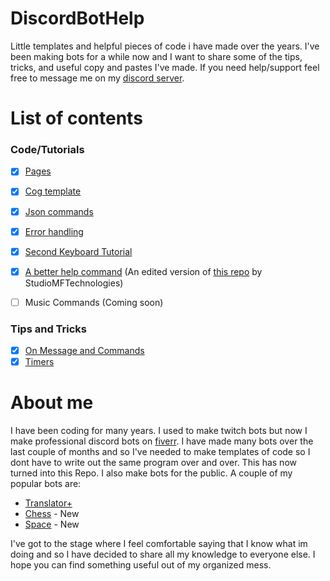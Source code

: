 # DiscordBotHelp
Little templates and helpful pieces of code i have made over the years. I've been making bots for a while now and I want to share some of the tips, tricks, and useful copy and pastes I've made. If you need help/support feel free to message me on my [discord server](https://discord.gg/A7aQfW6).

# List of contents
### Code/Tutorials
- [x] [Pages](Pages)
- [x] [Cog template](Cog%20Template)
- [x] [Json commands](Json%20Commands)
- [x] [Error handling](Error%20Handling)
- [x] [Second Keyboard Tutorial](2nd%20Keyboard%20Shortcuts)
- [x] [A better help command](Help%20Command) (An edited version of [this repo](https://gist.github.com/StudioMFTechnologies/ad41bfd32b2379ccffe90b0e34128b8b) by StudioMFTechnologies)
- [ ] Music Commands (Coming soon)


### Tips and Tricks
- [x] [On Message and Commands](Tips%20and%20Tricks#on-message-and-commands)
- [x] [Timers](Tips%20and%20Tricks#timers)

# About me
I have been coding for many years. I used to make twitch bots but now I make professional discord bots on [fiverr](https://www.fiverr.com/nex_infinite).
I have made many bots over the last couple of months and so I've needed to make templates of code so I dont have to write out the same program over and over. 
This has now turned into this Repo. I also make bots for the public. A couple of my popular bots are:
- [Translator+](https://top.gg/bot/700793365754806402)
- [Chess](https://top.gg/bot/716382796108660826) - New
- [Space](https://top.gg/bot/716615705793134633) - New

I've got to the stage where I feel comfortable saying that I know what im doing and so I have decided to share all my knowledge to everyone else. I hope you can find something useful out of my organized mess.
